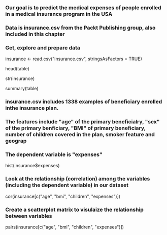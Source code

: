 ### Our goal is to predict the medical expenses of people enrolled in a medical insurance program in the USA
### Data is insurance.csv from the Packt Publishing group, also included in this chapter

### Get, explore and prepare data

insurance <- read.csv("insurance.csv", stringsAsFactors = TRUE)

head(table)

str(insurance)

summary(table)

### insurance.csv includes 1338 examples of beneficiary enrolled inthe insurance plan. 
### The features include "age" of the primary beneficialry, "sex" of the primary benficiary, "BMI" of primary beneficiary, number of children covered in the plan, smoker feature and geograp
### The dependent variable is "expenses"

hist(insurance$expenses)

### Look at the relationship (correlation) among the variables (including the dependent variable) in our dataset

cor(insurance[c("age", "bmi", "children", "expenses")])

### Create a scatterplot matrix to visulaize the relationship between variables

pairs(insurance[c("age", "bmi", "children", "expenses")])






